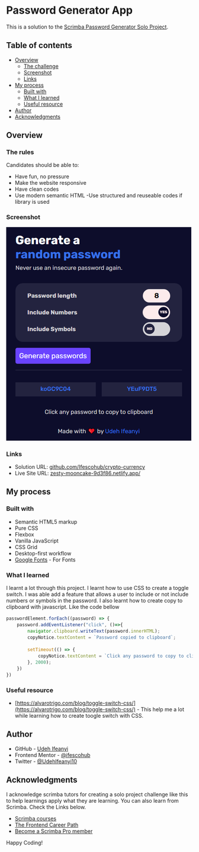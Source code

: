 # Password Generator App

This is a solution to the [Scrimba Password Generator Solo Project](https://scrimba.com/allcourses).

## Table of contents

- [Overview](#overview)
  - [The challenge](#the-challenge)
  - [Screenshot](#screenshot)
  - [Links](#links)
- [My process](#my-process)
  - [Built with](#built-with)
  - [What I learned](#what-i-learned)
  - [Useful resource](#useful-resource)
- [Author](#author)
- [Acknowledgments](#acknowledgments)

## Overview

### The rules

Candidates should be able to:

- Have fun, no pressure
- Make the website responsive
- Have clean codes
- Use modern semantic HTML
-Use structured and reuseable codes if library is used

### Screenshot

![](./screenshots/screenshot1.png)

### Links

- Solution URL: [github.com/Ifescohub/crypto-currency](https://github.com/Ifescohub/crypto-currency)
- Live Site URL: [zesty-mooncake-9d3f86.netlify.app/](https://zesty-mooncake-9d3f86.netlify.app/)

## My process

### Built with

- Semantic HTML5 markup
- Pure CSS
- Flexbox
- Vanilla JavaScript
- CSS Grid
- Desktop-first workflow
- [Google Fonts](https://fonts.googleapis.com/css2?family=Rubik:wght@400;500;600;700&display=swap) - For Fonts

### What I learned

I learnt a lot through this project. 
I learnt how to use CSS to create a toggle switch. I was able add a feature that allows a user to include or not include numbers or symbols in the password.
I also learnt how to create copy to clipboard with javascript. Like the code bellow
```js
passwordElement.forEach((password) => {
    password.addEventListener("click", ()=>{
        navigator.clipboard.writeText(password.innerHTML);
        copyNotice.textContent = `Password copied to clipboard`;
        
        setTimeout(() => {
            copyNotice.textContent = `Click any password to copy to clipboard`;
        }, 2000);
    })
})
```

### Useful resource

- [https://alvarotrigo.com/blog/toggle-switch-css/](https://alvarotrigo.com/blog/toggle-switch-css/) - This help me a lot while learning how to create toogle switch with CSS.


## Author

- GitHub - [Udeh Ifeanyi](https://github.com/Ifescohub)
- Frontend Mentor - [@ifescohub](https://www.frontendmentor.io/profile/Ifescohub)
- Twitter - [@UdehIfeanyi10](https://twitter.com/UdehIfeanyi10)

## Acknowledgments

I acknowledge scrimba tutors for creating a solo project challenge like this to help learnings apply what they are learning. 
You can also learn from Scrimba. Check the Links below.

- [Scrimba courses](https://scrimba.com/allcourses)
- [The Frontend Career Path](https://scrimba.com/learn/frontend)
- [Become a Scrimba Pro member](https://scrimba.com/pricing)

Happy Coding!
